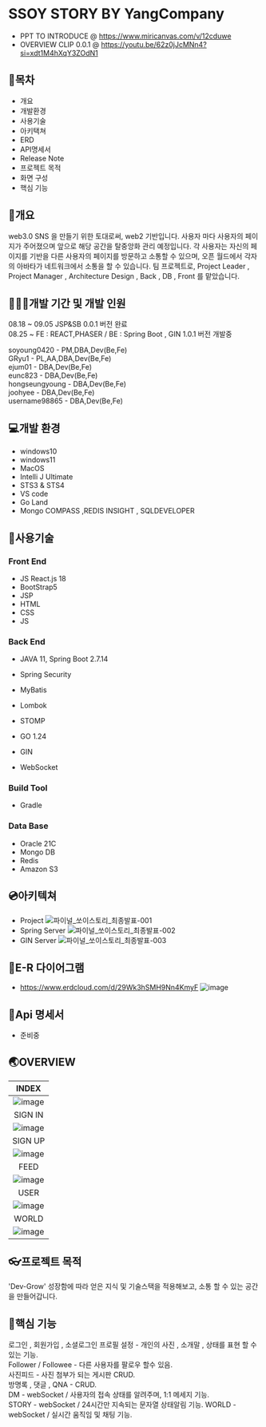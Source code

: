 # SSOY STORY BY YangCompany
- PPT TO INTRODUCE @ https://www.miricanvas.com/v/12cduwe
- OVERVIEW CLIP 0.0.1 @ https://youtu.be/62z0jJcMNn4?si=xdt1M4hXqY3ZOdN1

## 📖목차
- 개요
- 개발환경
- 사용기술
- 아키택쳐
- ERD
- API명세서
- Release Note
- 프로젝트 목적
- 화면 구성
- 핵심 기능

## 🧾개요

web3.0 SNS 을 만들기 위한 토대로써, web2 기반입니다.
사용자 마다 사용자의 페이지가 주어졌으며 앞으로 해당 공간을 탈중앙화 관리 예정입니다.
각 사용자는 자신의 페이지를 기반을 다른 사용자의 페이지를 방문하고 소통할 수 있으며, 오픈 월드에서 각자의 아바타가 네트워크에서 소통을 할 수 있습니다.
팀 프로젝트로, Project Leader , Project Manager , Architecture Design , Back , DB , Front 를 맡았습니다.

## 👨‍👦‍👦개발 기간 및 개발 인원

08.18 ~ 09.05 JSP&SB 0.0.1 버전 완료    
08.25 ~  FE : REACT,PHASER / BE : Spring Boot , GIN 1.0.1 버전 개발중

soyoung0420 - PM,DBA,Dev(Be,Fe)   
GRyu1 - PL,AA,DBA,Dev(Be,Fe)   
ejum01 - DBA,Dev(Be,Fe)      
eunc823 - DBA,Dev(Be,Fe)      
hongseungyoung - DBA,Dev(Be,Fe)      
joohyee - DBA,Dev(Be,Fe)      
username98865 - DBA,Dev(Be,Fe)      

## 💻개발 환경
- windows10
- windows11
- MacOS
- Intelli J Ultimate
- STS3 & STS4
- VS code
- Go Land
- Mongo COMPASS ,REDIS INSIGHT , SQLDEVELOPER

## 💾사용기술

### Front End
- JS React.js 18
- BootStrap5
- JSP
- HTML
- CSS
- JS

### Back End
- JAVA 11, Spring Boot 2.7.14
- Spring Security
- MyBatis
- Lombok
- STOMP
  
- GO 1.24
- GIN
- WebSocket

### Build Tool
- Gradle

### Data Base
- Oracle 21C
- Mongo DB
- Redis
- Amazon S3

## 💿아키텍쳐
- Project
 ![파이널_쏘이스토리_최종발표-001](https://github.com/z352YangComapny/yangOffice/assets/125647772/12a96cda-7185-41dc-bbb0-efc94e357e06)
- Spring Server
 ![파이널_쏘이스토리_최종발표-002](https://github.com/z352YangComapny/yangOffice/assets/125647772/c7e41629-149c-4211-92c0-d7546fa0a3fc)
- GIN Server
  ![파이널_쏘이스토리_최종발표-003](https://github.com/z352YangComapny/yangOffice/assets/125647772/4defba48-07f0-404b-bb50-e9c738510989)

## 🔑E-R 다이어그램
- https://www.erdcloud.com/d/29Wk3hSMH9Nn4KmyF
![image](https://github.com/z352YangComapny/yangOffice/assets/125647772/4e71cdfe-0c0c-4340-9703-4d182fb1d712)
## 💎Api 명세서
- 준비중
## 🌏OVERVIEW
|INDEX|
|:---:|
|![image](https://github.com/z352YangComapny/yangOffice/assets/125647772/e43f07b1-1259-470d-aa21-07b3e96c4b07)|
|SIGN IN|
|![image](https://github.com/z352YangComapny/yangOffice/assets/125647772/834683a9-64f1-47f6-8125-4239b3b40071)|
|SIGN UP|
|![image](https://github.com/z352YangComapny/yangOffice/assets/125647772/fda8826e-af27-40ec-b419-d1190644ca96)|   
|FEED|
|![image](https://github.com/z352YangComapny/yangOffice/assets/125647772/0049c987-655e-428e-9705-41e8d145fb09)|   
|USER|
|![image](https://github.com/z352YangComapny/yangOffice/assets/125647772/c9c9d4ce-6832-4848-9567-d0631c209805)|
|WORLD|
|![image](https://github.com/z352YangComapny/yangOffice/assets/125647772/b979390c-021a-415d-86e8-a0d1079cae5b)|

## 👓프로젝트 목적
'Dev-Grow' 성장함에 따라 얻은 지식 및 기술스택을 적용해보고, 소통 할 수 있는 공간을 만들어갑니다.
## 🔎핵심 기능
로그인 , 회원가입 , 소셜로그인
프로필 설정 - 개인의 사진 , 소개말 , 상태를 표현 할 수 있는 기능.   
Follower / Followee - 다른 사용자를 팔로우 할수 있음.   
사진피드 - 사진 첨부가 되는 게시판 CRUD.   
방명록 , 댓글 , QNA - CRUD.   
DM - webSocket / 사용자의 접속 상태를 알려주며, 1:1 메세지 기능.  
STORY - webSocket / 24시간만 지속되는 문자열 상태알림 기능.
WORLD - webSocket / 실시간 움직임 및 채팅 기능.
